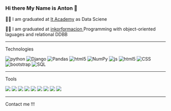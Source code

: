 ### Hi there My Name is Anton 👋

👨‍🔬 I am graduated at <a href="https://www.barcelonactiva.cat/es/itacademy" Target="_blank">It Academy<a/> as Data Sciene

👨‍🔬 I am graduated  at <a href="https://inkorformacion.com/" Target="_blank" > inkorformacion <a/> Programming with object-oriented laguages and relational DDBB

<hr>
  
Technologies

   <div>
            <img alt="python" src="https://img.shields.io/badge/python-%2314354C.svg?style=flat&logo=python&logoColor=white"/></li>
            <img alt="Django" src="https://img.shields.io/badge/-Django-563D7C?Color=white" >
            <img alt="Pandas" src="https://img.shields.io/badge/pandas-%23150458.svg?style=flat&logo=pandas&logoColor=white"/> </li>
            <img alt= "html5"src="https://img.shields.io/badge/-FLASK-Color=white"></li> 
            <img alt="NumPy" src="https://img.shields.io/badge/numpy-%23013243.svg?style=flat&logo=numpy&logoColor=white" /></li>
            <img alt ="js" src="https://img.shields.io/badge/javascript-%23323330.svg?style=flat&logo=javascript&logoColor=%23F7DF1E"></li>
            <img alt= "html5"src="https://img.shields.io/badge/-HTML5-E34F26?style=flat&logo=html5&logoColor=white"></li> 
            <img alt ="CSS" src="https://img.shields.io/badge/-CSS3-1572B6?style=flat&logo=css3&logoColor=white"></li>
            <img alt="bootstrap"src="https://img.shields.io/badge/-Bootstrap-563D7C?style=flat&logo=bootstrap&logoColor=white"></li>
            <img alt ="SQL" src="https://img.shields.io/badge/SQL-%23323330.svg?style=flat&logo=sql&logoColor=%23F7DF1E"></li>
    </div>

<hr>

Tools

  <div>
        <p>
            <img src="https://img.shields.io/badge/-SQL Server-4DB33D?style=flat&logo=sql&logoColor=FFFFFF">
            <img src="https://img.shields.io/badge/-MySQL-F29111?style=flat&logo=mysql&logoColor=FFFFFF">
            <img src ="https://img.shields.io/badge/sqlite-%2307405e.svg?&style=flat&logo=sqlite&logoColor=white"/>
            <img src="http://img.shields.io/badge/-Github-000000?style=flat&logo=github&logoColor=FFFFFF">
            <img src="https://img.shields.io/badge/Jupyter-0089D6?style=flat&logo=Jupyter-0089D6?style&logoColor=white"/>
            <img src="http://img.shields.io/badge/-VS%20Code-007ACC?style=flat&logo=visual%20studio%20code&logoColor=white">
            <img src="https://img.shields.io/badge/NetBeansIDE-1B6AC6.svg?style=flat&logo=apache-netbeans-ide&logoColor=white">
            <img src="https://img.shields.io/badge/-WordPress-blue?style=flat&logo=wordpress&logoColor=white"> 
            <img src="https://img.shields.io/badge/-Ubuntu-red?style=fla&logo=ubuntu&logoColor=white"> 
        </p>
    </div>
    
<hr>

Contact me !!!



